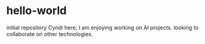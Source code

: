 # hello-world
initial repository
Cyndi here, I am enjoying working on AI projects.
looking to collaborate on other technologies.
